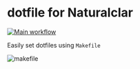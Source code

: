 # dotfile for Naturalclar

[![Main workflow](mainWorkflowBadge)](githubActions)

Easily set dotfiles using `Makefile`

![makefile](https://user-images.githubusercontent.com/6936373/63206028-6458d600-c0e8-11e9-8f6f-64ad969c5280.png)

[mainworkflowbadge]: https://github.com/Naturalclar/dotfiles/workflows/Main%20workflow/badge.svg
[githubactions]: https://github.com/Naturalclar/dotfiles/actions
